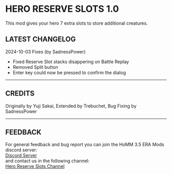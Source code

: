 # HERO RESERVE SLOTS 1.0

This mod gives your hero 7 extra slots to store additional creatures.

## LATEST CHANGELOG
2024-10-03 Fixes (by SadnessPower)
- Fixed Reserve Slot stacks disappering on Battle Replay 
- Removed Split button
- Enter key could now be pressed to confirm the dialog

-----------------------------------------------------------------------------------------------------------------------
CREDITS
-----------------------------------------------------------------------------------------------------------------------
Originally by Yuji Sakai, Extended by Trebuchet, Bug Fixing by SadnessPower

-----------------------------------------------------------------------------------------------------------------------
FEEDBACK
-----------------------------------------------------------------------------------------------------------------------
For general feedback and bug report you can join the HoMM 3.5 ERA Mods discord server:  
[Discord Server](https://discord.gg/hCTMfVq6w5)  
and contact us in the following channel:  
[Hero Reserve Slots Channel](https://discord.com/channels/665742159307341827/752100899173826630)  





